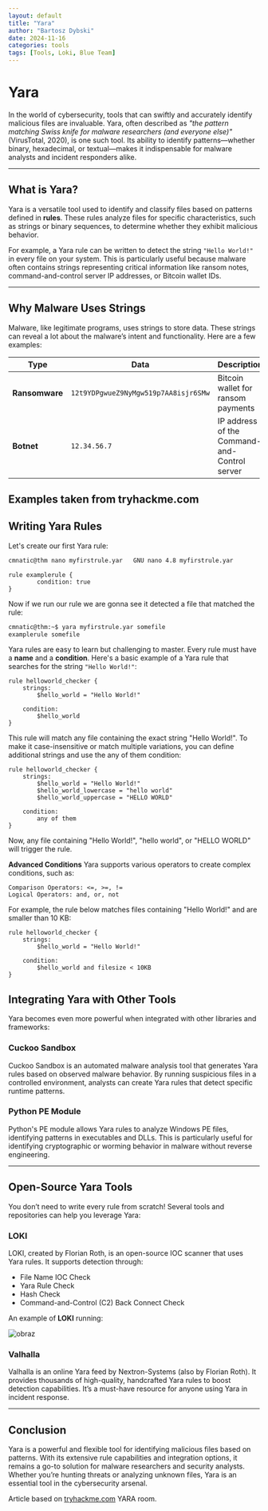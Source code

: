 ```yaml
---
layout: default
title: "Yara"
author: "Bartosz Dybski"
date: 2024-11-16
categories: tools
tags: [Tools, Loki, Blue Team]
---
```


# Yara

In the world of cybersecurity, tools that can swiftly and accurately identify malicious files are invaluable. Yara, often described as *"the pattern matching Swiss knife for malware researchers (and everyone else)"* (VirusTotal, 2020), is one such tool. Its ability to identify patterns—whether binary, hexadecimal, or textual—makes it indispensable for malware analysts and incident responders alike.

---

## What is Yara?

Yara is a versatile tool used to identify and classify files based on patterns defined in **rules**. These rules analyze files for specific characteristics, such as strings or binary sequences, to determine whether they exhibit malicious behavior.

For example, a Yara rule can be written to detect the string `"Hello World!"` in every file on your system. This is particularly useful because malware often contains strings representing critical information like ransom notes, command-and-control server IP addresses, or Bitcoin wallet IDs.

---

## Why Malware Uses Strings

Malware, like legitimate programs, uses strings to store data. These strings can reveal a lot about the malware’s intent and functionality. Here are a few examples:

| **Type**       | **Data**                        | **Description**                                    |
|-----------------|---------------------------------|--------------------------------------------------|
| **Ransomware** | `12t9YDPgwueZ9NyMgw519p7AA8isjr6SMw` | Bitcoin wallet for ransom payments               |
| **Botnet**     | `12.34.56.7`                    | IP address of the Command-and-Control server     |

Examples taken from tryhackme.com
---


## Writing Yara Rules

Let's create our first Yara rule:
```bash
cmnatic@thm nano myfirstrule.yar   GNU nano 4.8 myfirstrule.yar
```
```yara
rule examplerule {
        condition: true
}
```
Now if we run our rule we are gonna see it detected a file that matched the rule:
```bash
cmnatic@thm:~$ yara myfirstrule.yar somefile 
examplerule somefile
```

Yara rules are easy to learn but challenging to master. Every rule must have a **name** and a **condition**. Here's a basic example of a Yara rule that searches for the string `"Hello World!"`:

```yara
rule helloworld_checker {
    strings:
        $hello_world = "Hello World!"

    condition:
        $hello_world
}
```
This rule will match any file containing the exact string "Hello World!". To make it case-insensitive or match multiple variations, you can define additional strings and use the any of them condition:
```yara
rule helloworld_checker {
    strings:
        $hello_world = "Hello World!"
        $hello_world_lowercase = "hello world"
        $hello_world_uppercase = "HELLO WORLD"

    condition:
        any of them
}
```
Now, any file containing "Hello World!", "hello world", or "HELLO WORLD" will trigger the rule.

**Advanced Conditions**
Yara supports various operators to create complex conditions, such as:

    Comparison Operators: <=, >=, !=
    Logical Operators: and, or, not

For example, the rule below matches files containing "Hello World!" and are smaller than 10 KB:
```yara
rule helloworld_checker {
    strings:
        $hello_world = "Hello World!"

    condition:
        $hello_world and filesize < 10KB
}
```
## Integrating Yara with Other Tools

Yara becomes even more powerful when integrated with other libraries and frameworks:

### Cuckoo Sandbox

Cuckoo Sandbox is an automated malware analysis tool that generates Yara rules based on observed malware behavior. By running suspicious files in a controlled environment, analysts can create Yara rules that detect specific runtime patterns.

### Python PE Module

Python's PE module allows Yara rules to analyze Windows PE files, identifying patterns in executables and DLLs. This is particularly useful for identifying cryptographic or worming behavior in malware without reverse engineering.

---

## Open-Source Yara Tools

You don’t need to write every rule from scratch! Several tools and repositories can help you leverage Yara:

### LOKI

LOKI, created by Florian Roth, is an open-source IOC scanner that uses Yara rules. It supports detection through:

- File Name IOC Check  
- Yara Rule Check  
- Hash Check  
- Command-and-Control (C2) Back Connect Check  

An example of **LOKI** running:

![obraz](https://github.com/user-attachments/assets/e6cfc18f-3d04-41cb-b6bb-3e269eab42d4)

### Valhalla

Valhalla is an online Yara feed by Nextron-Systems (also by Florian Roth). It provides thousands of high-quality, handcrafted Yara rules to boost detection capabilities. It’s a must-have resource for anyone using Yara in incident response.

---

## Conclusion

Yara is a powerful and flexible tool for identifying malicious files based on patterns. With its extensive rule capabilities and integration options, it remains a go-to solution for malware researchers and security analysts. Whether you’re hunting threats or analyzing unknown files, Yara is an essential tool in the cybersecurity arsenal.

Article based on [tryhackme.com](https://tryhackme.com) YARA room.
